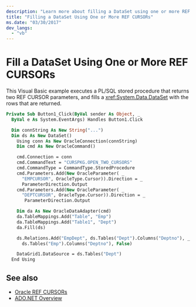 ```yaml
---
description: "Learn more about filling a DataSet using one or more REF CURSORs by studying a Visual Basic code example."
title: "Filling a DataSet Using One or More REF CURSORs"
ms.date: "03/30/2017"
dev_langs:
  - "vb"
---
```

# Fill a DataSet Using One or More REF CURSORs

This Visual Basic example executes a PL/SQL stored procedure that returns two REF CURSOR parameters, and fills a <xref:System.Data.DataSet> with the rows that are returned.

```vb
Private Sub Button1_Click(ByVal sender As Object, _
  ByVal e As System.EventArgs) Handles Button1.Click

  Dim connString As New String("...")
  Dim ds As New DataSet()
    Using conn As New OracleConnection(connString)
    Dim cmd As New OracleCommand()

    cmd.Connection = conn
    cmd.CommandText = "CURSPKG.OPEN_TWO_CURSORS"
    cmd.CommandType = CommandType.StoredProcedure
    cmd.Parameters.Add(New OracleParameter( _
      "EMPCURSOR", OracleType.Cursor)).Direction = _
      ParameterDirection.Output
    cmd.Parameters.Add(New OracleParameter( _
      "DEPTCURSOR", OracleType.Cursor)).Direction = _
       ParameterDirection.Output

    Dim da As New OracleDataAdapter(cmd)
    da.TableMappings.Add("Table", "Emp")
    da.TableMappings.Add("Table1", "Dept")
    da.Fill(ds)

    ds.Relations.Add("EmpDept", ds.Tables("Dept").Columns("Deptno"), _
      ds.Tables("Emp").Columns("Deptno"), False)

    DataGrid1.DataSource = ds.Tables("Dept")
  End Using
```

## See also

- [Oracle REF CURSORs](oracle-ref-cursors.md)
- [ADO.NET Overview](ado-net-overview.md)
